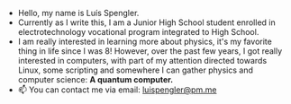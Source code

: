 - Hello, my name is Luís Spengler. 
- Currently as I write this, I am a Junior High School student enrolled in electrotechnology vocational program integrated to High School.
- I am really interested in learning more about physics, it's my favorite thing in life since I was 8! However, over the past few years, I got really interested in computers, with part of my attention directed towards Linux, some scripting and somewhere I can gather physics and computer science: **A quantum computer.**
- 📫 You can contact me via email: luispengler@pm.me

<!---
luispengler/luispengler is a ✨ special ✨ repository because its `README.md` (this file) appears on your GitHub profile.
You can click the Preview link to take a look at your changes.
--->
